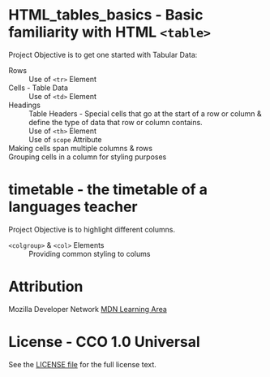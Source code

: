 HTML_tables_basics - Basic familiarity with HTML <code>&lt;table&gt;</code>
===========================================================================

 Project Objective is to get one started with Tabular Data:
 <dl>
    <dt>Rows</dt>
      <dd>Use of <code>&lt;tr&gt;</code> Element</dd>
    <dt>Cells - Table Data</dt>
      <dd>Use of <code>&lt;td&gt;</code> Element</dd>
    <dt>Headings</dt>
      <dd>Table Headers - Special cells that go at the start of a row or column
      &amp; define the type of data that row or column contains.</dd>
      <dd>Use of <code>&lt;th&gt;</code> Element</dd>
      <dd>Use of <code>scope</code> Attribute</dd>
    <dt>Making cells span multiple columns &amp; rows </dt>
    <dt>Grouping cells in a column for styling purposes </dt>
</dl>


timetable - the timetable of a languages teacher 
=================================================

 Project Objective is to highlight different columns.
 <dl>
    <dt><code>&lt;colgroup&gt;</code> &amp; <code>&lt;col&gt;</code> Elements</dt>
      <dd>Providing common styling to colums </dd>
</dl>


Attribution
===========
Mozilla Developer Network 
[MDN Learning Area](https://developer.mozilla.org/en-US/docs/Web/HTML.html)

License - CCO 1.0 Universal
===========================
See the [LICENSE file](LICENSE) for the full license text.